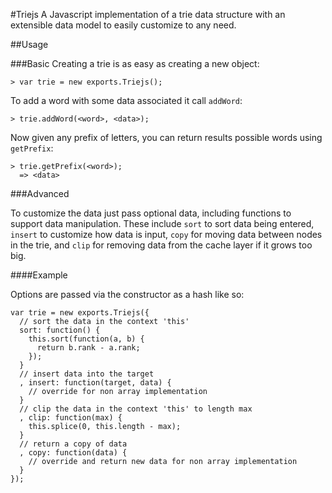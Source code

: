#Triejs
A Javascript implementation of a trie data structure with an extensible data 
model to easily customize to any need.

##Usage

###Basic
Creating a trie is as easy as creating a new object:

    > var trie = new exports.Triejs();

To add a word with some data associated it call `addWord`:

    > trie.addWord(<word>, <data>);

Now given any prefix of letters, you can return results possible words using `getPrefix`:

    > trie.getPrefix(<word>);
      => <data>

###Advanced

To customize the data just pass optional data, including functions to support data manipulation.  These 
include `sort` to sort data being entered, `insert` to customize how data is input, `copy` for moving data 
between nodes in the trie, and `clip` for removing data from the cache layer if it grows too big.

####Example

Options are passed via the constructor as a hash like so:

    var trie = new exports.Triejs({
      // sort the data in the context 'this'
      sort: function() {
        this.sort(function(a, b) {
          return b.rank - a.rank;
        });
      }
      // insert data into the target
      , insert: function(target, data) {
        // override for non array implementation
      }
      // clip the data in the context 'this' to length max
      , clip: function(max) {
        this.splice(0, this.length - max);
      }
      // return a copy of data
      , copy: function(data) {
        // override and return new data for non array implementation
      }
    });

